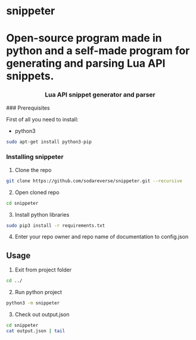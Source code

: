 # snippeter
# Open-source program made in python and a self-made program for generating and parsing Lua API snippets.

<h3 align="center">Lua API snippet generator and parser</h3>
</p>
    ### Prerequisites

First of all you need to install:

* python3

```sh
sudo apt-get install python3-pip
```

### Installing snippeter

1. Clone the repo

```sh
git clone https://github.com/sodareverse/snippeter.git --recursive
```

2. Open cloned repo

```sh
cd snippeter
```

3. Install python libraries

```sh
sudo pip3 install -r requirements.txt
```

4. Enter your repo owner and repo name of documentation to config.json

## Usage

1. Exit from project folder

```sh
cd ../
```

2. Run python project

```sh
python3 -m snippeter
```

3. Check out output.json

```sh
cd snippeter
cat output.json | tail
```

